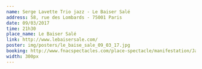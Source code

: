 ```yaml
---
name: Serge Lavette Trio jazz - Le Baiser Salé
address: 58, rue des Lombards - 75001 Paris
date: 09/03/2017
time: 21h30
place_name: Le Baiser Salé
link: http://www.lebaisersale.com/
poster: img/posters/le_baise_sale_09_03_17.jpg
booking: http://www.fnacspectacles.com/place-spectacle/manifestation/Jazz-SERGE-LAVALETTE-TRIO-TH8HC.htm#/disponibilite/5bc973dec0a8280b54e53a7132f2ea72/normale
width: 300px
---
```

